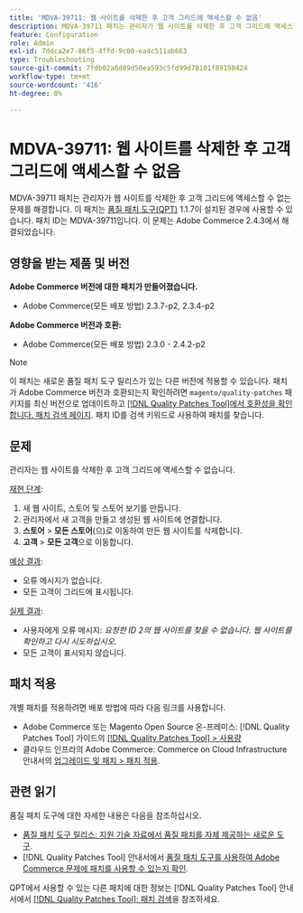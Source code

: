 ```yaml
---
title: 'MDVA-39711: 웹 사이트를 삭제한 후 고객 그리드에 액세스할 수 없음'
description: MDVA-39711 패치는 관리자가 웹 사이트를 삭제한 후 고객 그리드에 액세스할 수 없는 문제를 해결합니다. 이 패치는 [Quality Patches Tool (QPT)](https://experienceleague.adobe.com/ko/docs/commerce-operations/tools/quality-patches-tool/quality-patches-tool-to-self-serve-quality-patches) 1.1.7이 설치된 경우 사용할 수 있습니다. 패치 ID는 MDVA-39711입니다. 이 문제는 Adobe Commerce 2.4.3에서 해결되었습니다.
feature: Configuration
role: Admin
exl-id: 7ddca2e7-86f5-4ffd-9c00-ea4c511ab663
type: Troubleshooting
source-git-commit: 7fdb02a6d89d50ea593c5fd99d78101f89198424
workflow-type: tm+mt
source-wordcount: '416'
ht-degree: 0%

---
```


# MDVA-39711: 웹 사이트를 삭제한 후 고객 그리드에 액세스할 수 없음

MDVA-39711 패치는 관리자가 웹 사이트를 삭제한 후 고객 그리드에 액세스할 수 없는 문제를 해결합니다. 이 패치는 [품질 패치 도구(QPT)](https://experienceleague.adobe.com/ko/docs/commerce-operations/tools/quality-patches-tool/quality-patches-tool-to-self-serve-quality-patches) 1.1.7이 설치된 경우에 사용할 수 있습니다. 패치 ID는 MDVA-39711입니다. 이 문제는 Adobe Commerce 2.4.3에서 해결되었습니다.

## 영향을 받는 제품 및 버전

**Adobe Commerce 버전에 대한 패치가 만들어졌습니다.**

* Adobe Commerce(모든 배포 방법) 2.3.7-p2, 2.3.4-p2

**Adobe Commerce 버전과 호환:**

* Adobe Commerce(모든 배포 방법) 2.3.0 - 2.4.2-p2

>[!NOTE]
>
>이 패치는 새로운 품질 패치 도구 릴리스가 있는 다른 버전에 적용할 수 있습니다. 패치가 Adobe Commerce 버전과 호환되는지 확인하려면 `magento/quality-patches` 패키지를 최신 버전으로 업데이트하고 [[!DNL Quality Patches Tool]에서 호환성을 확인합니다. 패치 검색 페이지](https://experienceleague.adobe.com/ko/docs/commerce-operations/tools/quality-patches-tool/quality-patches-tool-to-self-serve-quality-patches). 패치 ID를 검색 키워드로 사용하여 패치를 찾습니다.

## 문제

관리자는 웹 사이트를 삭제한 후 고객 그리드에 액세스할 수 없습니다.

<u>재현 단계</u>:

1. 새 웹 사이트, 스토어 및 스토어 보기를 만듭니다.
1. 관리자에서 새 고객을 만들고 생성된 웹 사이트에 연결합니다.
1. **스토어** > **모든 스토어**(으)로 이동하여 만든 웹 사이트를 삭제합니다.
1. **고객** > **모든 고객**&#x200B;으로 이동합니다.

<u>예상 결과</u>:

* 오류 메시지가 없습니다.
* 모든 고객이 그리드에 표시됩니다.

<u>실제 결과</u>:

* 사용자에게 오류 메시지: *요청한 ID 2의 웹 사이트를 찾을 수 없습니다. 웹 사이트를 확인하고 다시 시도하십시오.*
* 모든 고객이 표시되지 않습니다.

## 패치 적용

개별 패치를 적용하려면 배포 방법에 따라 다음 링크를 사용합니다.

* Adobe Commerce 또는 Magento Open Source 온-프레미스: [!DNL Quality Patches Tool] 가이드의 [[!DNL Quality Patches Tool] > 사용량](/help/tools/quality-patches-tool/usage.md)
* 클라우드 인프라의 Adobe Commerce: Commerce on Cloud Infrastructure 안내서의 [업그레이드 및 패치 > 패치 적용](https://experienceleague.adobe.com/docs/commerce-cloud-service/user-guide/develop/upgrade/apply-patches.html?lang=ko).

## 관련 읽기

품질 패치 도구에 대한 자세한 내용은 다음을 참조하십시오.

* [품질 패치 도구 릴리스: 지원 기술 자료에서 품질 패치를 자체 제공하는 새로운 도구](https://experienceleague.adobe.com/ko/docs/commerce-operations/tools/quality-patches-tool/quality-patches-tool-to-self-serve-quality-patches).
* [!DNL Quality Patches Tool] 안내서에서 [품질 패치 도구를 사용하여 Adobe Commerce 문제에 패치를 사용할 수 있는지 확인](/help/tools/quality-patches-tool/patches-available-in-qpt/check-patch-for-magento-issue-with-magento-quality-patches.md).

QPT에서 사용할 수 있는 다른 패치에 대한 정보는 [!DNL Quality Patches Tool] 안내서에서 [[!DNL Quality Patches Tool]: 패치 검색](https://experienceleague.adobe.com/tools/commerce-quality-patches/index.html?lang=ko)을 참조하세요.
